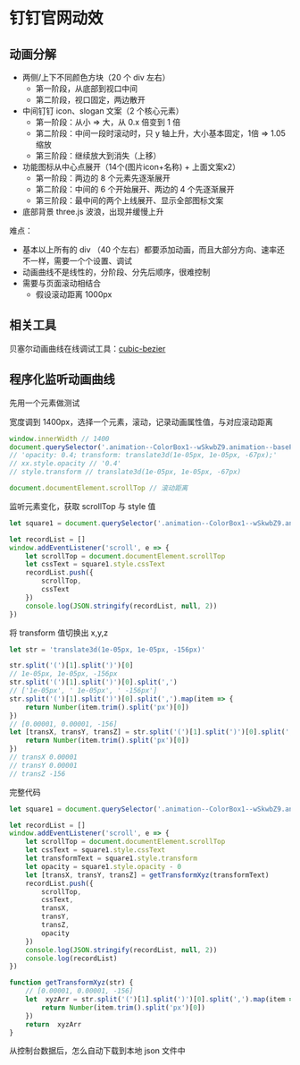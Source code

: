 # 钉钉官网动效

## 动画分解

- 两侧/上下不同颜色方块（20 个 div 左右）
  - 第一阶段，从底部到视口中间
  - 第二阶段，视口固定，两边散开
- 中间钉钉 icon、slogan 文案（2 个核心元素）
  - 第一阶段：从小 => 大，从 0.x 倍变到 1 倍
  - 第二阶段：中间一段时滚动时，只 y 轴上升，大小基本固定，1倍 => 1.05缩放
  - 第三阶段：继续放大到消失（上移）
- 功能图标从中心点展开（14个(图片icon+名称) + 上面文案x2）
  - 第一阶段：两边的 8 个元素先逐渐展开
  - 第二阶段：中间的 6 个开始展开、两边的 4 个先逐渐展开
  - 第三阶段：最中间的两个上线展开、显示全部图标文案
- 底部背景 three.js 波浪，出现并缓慢上升

难点：

- 基本以上所有的 div （40 个左右）都要添加动画，而且大部分方向、速率还不一样，需要一个个设置、调试
- 动画曲线不是线性的，分阶段、分先后顺序，很难控制
- 需要与页面滚动相结合
  - 假设滚动距离 1000px

## 相关工具

贝塞尔动画曲线在线调试工具：[cubic-bezier](https://cubic-bezier.com/#.39,.27,.73,.87)

## 程序化监听动画曲线

先用一个元素做测试

宽度调到 1400px，选择一个元素，滚动，记录动画属性值，与对应滚动距离

```js
window.innerWidth // 1400
document.querySelector('.animation--ColorBox1--wSkwbZ9.animation--basePosition--FGeKxsr').style.cssText
// 'opacity: 0.4; transform: translate3d(1e-05px, 1e-05px, -67px);'
// xx.style.opacity // '0.4'
// style.transform // translate3d(1e-05px, 1e-05px, -67px)

document.documentElement.scrollTop // 滚动距离
```

监听元素变化，获取 scrollTop 与 style 值

```js
let square1 = document.querySelector('.animation--ColorBox1--wSkwbZ9.animation--basePosition--FGeKxsr')

let recordList = []
window.addEventListener('scroll', e => {
    let scrollTop = document.documentElement.scrollTop
    let cssText = square1.style.cssText
    recordList.push({
        scrollTop,
        cssText
    })
    console.log(JSON.stringify(recordList, null, 2))
})
```

将 transform 值切换出 x,y,z

```js
let str = 'translate3d(1e-05px, 1e-05px, -156px)'

str.split('(')[1].split(')')[0] 
// 1e-05px, 1e-05px, -156px
str.split('(')[1].split(')')[0].split(',')
// ['1e-05px', ' 1e-05px', ' -156px']
str.split('(')[1].split(')')[0].split(',').map(item => {
    return Number(item.trim().split('px')[0])
})
// [0.00001, 0.00001, -156]
let [transX, transY, transZ] = str.split('(')[1].split(')')[0].split(',').map(item => {
    return Number(item.trim().split('px')[0])
})
// transX 0.00001
// transY 0.00001
// transZ -156
```

完整代码

```js
let square1 = document.querySelector('.animation--ColorBox1--wSkwbZ9.animation--basePosition--FGeKxsr')

let recordList = []
window.addEventListener('scroll', e => {
    let scrollTop = document.documentElement.scrollTop
    let cssText = square1.style.cssText
    let transformText = square1.style.transform
    let opacity = square1.style.opacity - 0
    let [transX, transY, transZ] = getTransformXyz(transformText)
    recordList.push({
        scrollTop,
        cssText,
        transX,
        transY,
        transZ,
        opacity
    })
    console.log(JSON.stringify(recordList, null, 2))
    console.log(recordList)
})

function getTransformXyz(str) {
    // [0.00001, 0.00001, -156]
    let  xyzArr = str.split('(')[1].split(')')[0].split(',').map(item => {
        return Number(item.trim().split('px')[0])
    })
    return  xyzArr
}
```

从控制台数据后，怎么自动下载到本地 json 文件中
